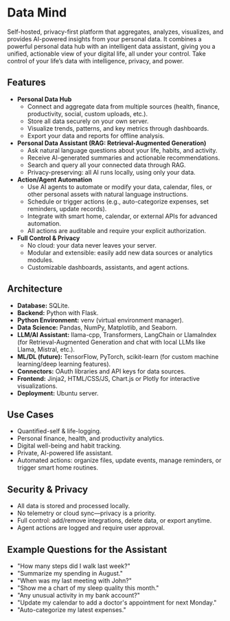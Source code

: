 # Data Mind
Self-hosted, privacy-first platform that aggregates, analyzes, visualizes, and provides AI-powered insights from your personal data. It combines a powerful personal data hub with an intelligent data assistant, giving you a unified, actionable view of your digital life, all under your control. Take control of your life’s data with intelligence, privacy, and power.

## Features
- **Personal Data Hub**
  - Connect and aggregate data from multiple sources (health, finance, productivity, social, custom uploads, etc.).
  - Store all data securely on your own server.
  - Visualize trends, patterns, and key metrics through dashboards.
  - Export your data and reports for offline analysis.
- **Personal Data Assistant (RAG: Retrieval-Augmented Generation)**
  - Ask natural language questions about your life, habits, and activity.
  - Receive AI-generated summaries and actionable recommendations.
  - Search and query all your connected data through RAG.
  - Privacy-preserving: all AI runs locally, using only your data.
- **Action/Agent Automation**
  - Use AI agents to automate or modify your data, calendar, files, or other personal assets with natural language instructions.
  - Schedule or trigger actions (e.g., auto-categorize expenses, set reminders, update records).
  - Integrate with smart home, calendar, or external APIs for advanced automation.
  - All actions are auditable and require your explicit authorization.
- **Full Control & Privacy**
  - No cloud: your data never leaves your server.
  - Modular and extensible: easily add new data sources or analytics modules.
  - Customizable dashboards, assistants, and agent actions.

## Architecture
- **Database:** SQLite.
- **Backend:** Python with Flask.
- **Python Environment:** venv (virtual environment manager).
- **Data Science:** Pandas, NumPy, Matplotlib, and Seaborn.
- **LLM/AI Assistant:** llama-cpp, Transformers, LangChain or LlamaIndex (for Retrieval-Augmented Generation and chat with local LLMs like Llama, Mistral, etc.).
- **ML/DL (future):** TensorFlow, PyTorch, scikit-learn (for custom machine learning/deep learning features).
- **Connectors:** OAuth libraries and API keys for data sources.
- **Frontend:** Jinja2, HTML/CSS/JS, Chart.js or Plotly for interactive visualizations.
- **Deployment:** Ubuntu server.

## Use Cases
- Quantified-self & life-logging.
- Personal finance, health, and productivity analytics.
- Digital well-being and habit tracking.
- Private, AI-powered life assistant.
- Automated actions: organize files, update events, manage reminders, or trigger smart home routines.

## Security & Privacy
- All data is stored and processed locally.
- No telemetry or cloud sync—privacy is a priority.
- Full control: add/remove integrations, delete data, or export anytime.
- Agent actions are logged and require user approval.

## Example Questions for the Assistant
- "How many steps did I walk last week?"
- "Summarize my spending in August."
- "When was my last meeting with John?"
- "Show me a chart of my sleep quality this month."
- "Any unusual activity in my bank account?"
- "Update my calendar to add a doctor's appointment for next Monday."
- "Auto-categorize my latest expenses."
